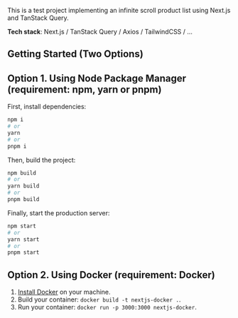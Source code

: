 This is a test project implementing an infinite scroll product list using Next.js and TanStack Query.

**Tech stack**: Next.js / TanStack Query / Axios / TailwindCSS / ...

## Getting Started (Two Options)

## Option 1. Using Node Package Manager (requirement: npm, yarn or pnpm)

First, install dependencies:

```bash
npm i
# or
yarn
# or
pnpm i
```

Then, build the project:

```bash
npm build
# or
yarn build
# or
pnpm build
```

Finally, start the production server:

```bash
npm start
# or
yarn start
# or
pnpm start
```

## Option 2. Using Docker (requirement: Docker)

1. [Install Docker](https://docs.docker.com/get-docker/) on your machine.
1. Build your container: `docker build -t nextjs-docker .`.
1. Run your container: `docker run -p 3000:3000 nextjs-docker`.
